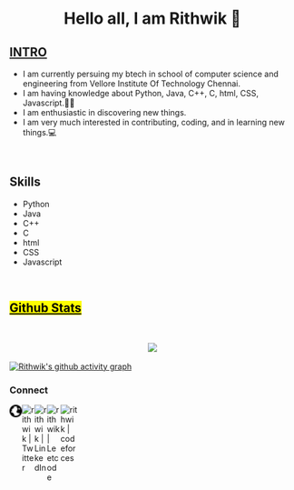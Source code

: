 <h1 align="center"> Hello all, I am Rithwik 👋</h1>
<h2><u>INTRO </u></h2>

- I am currently persuing my btech in school of computer science and engineering from Vellore Institute Of Technology Chennai.
- I am having knowledge about Python, Java, C++, C, html, CSS, Javascript.👨‍💻
- I am enthusiastic in discovering new things.
- I am very much interested in contributing, coding, and in learning new things.💻
<br>

<h2 align="left"> Skills </h2>

- Python
- Java
- C++
- C
- html
- CSS
- Javascript
<br>
<h2 align="left"> <mark><u>Github Stats </u></mark></h3>
<br/>  
<p align="center">
<a href="https://newgithub-readme-stats.vercel.app/api?username=rithwik03&show_icons=true&count_private=true&theme=merko">
  <img  src="https://newgithub-readme-stats.vercel.app/api?username=rithwik003&show_icons=true&count_private=true&theme=merko"  />
</a>

<br>

<!--![github graph](https://github-readme-activity-graph.cyclic.app/graph?username=rithwik003&theme=react-dark)-->
  [![Rithwik's github activity graph](https://github-readme-activity-graph.vercel.app/graph?username=rithwik003&bg_color=fffff0&color=708090&line=24292e&point=24292e&area=true&hide_border=true)](https://github.com/rithwik003/github-readme-activity-graph)
<br/>

### Connect
[<img align="left" alt="rithwik" width="22px" src="https://raw.githubusercontent.com/iconic/open-iconic/master/svg/globe.svg" />][website]
[<img align="left" alt="rithwik | Twitter" width="22px" src="https://cdn.jsdelivr.net/npm/simple-icons@v3/icons/twitter.svg" />][twitter]
[<img align="left" alt="rithwik | LinkedIn" width="22px" src="https://cdn.jsdelivr.net/npm/simple-icons@v3/icons/linkedin.svg" />][linkedin]
[<img align="left" alt="rithwik | Leetcode" width="24px" src="https://cdn.jsdelivr.net/npm/simple-icons@v3/icons/leetcode.svg" />][Leetcode]
[<img align="left" alt="rithwik | codeforces" width="30px" src="https://cdn.jsdelivr.net/npm/simple-icons@v3/icons/geeksforgeeks.svg" />][GeeksforGeeks]

<br/>

[website]: https://rithwik003.github.io/portfolio.github.io/
[twitter]: https://twitter.com/AmaraneniRithw1
[linkedin]: https://www.linkedin.com/in/rithwik-amaraneni-6096b5217/
[Leetcode]: https://leetcode.com/rithwik003/
[GeeksforGeeks]: https://auth.geeksforgeeks.org/user/amaranenirithwik/
